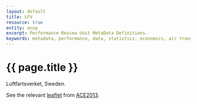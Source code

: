 ```yaml
---
layout: default
title: LFV
resource: true
entity: ansp
excerpt: Performance Review Unit MetaData Definitions.
keywords: metadata, performance, data, statistics, economics, air transport, flights, europe, cost efficiency
---
```

# {{ page.title }}

Luftfartsverket, Sweden.

See the relevant [leaflet][leaf] from [ACE2013].

[leaf]: <LFV_Sweden_ACE_2013.pdf> "ACE 2013 Benchmarking Report Factsheet: {{ page.title }}"

[ACE2013]: <https://www.eurocontrol.int/sites/default/files/publication/files/ace-2013-benchmarking-report-final.pdf> "ACE 2013 Benchmarking Report"
